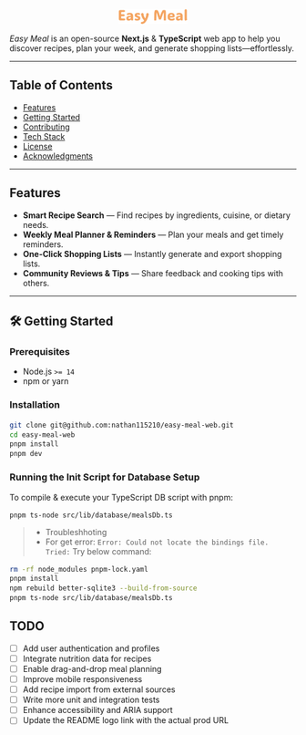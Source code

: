 <p align="center">
  <a href="#">
    <img src="./public/logo.svg" alt="Easy Meal Logo" width="120" />

  </a>
</p>

_Easy Meal_ is an open-source **Next.js** & **TypeScript** web app to help you discover recipes, plan your week, and generate shopping lists—effortlessly.

---

## Table of Contents

- [Features](#features)
- [Getting Started](#getting-started)
- [Contributing](#contributing)
- [Tech Stack](#tech-stack)
- [License](#license)
- [Acknowledgments](#acknowledgments)

---

## Features

- **Smart Recipe Search** — Find recipes by ingredients, cuisine, or dietary needs.
- **Weekly Meal Planner & Reminders** — Plan your meals and get timely reminders.
- **One-Click Shopping Lists** — Instantly generate and export shopping lists.
- **Community Reviews & Tips** — Share feedback and cooking tips with others.

---

## 🛠️ Getting Started

### Prerequisites

- Node.js `>= 14`
- npm or yarn

### Installation

```bash
git clone git@github.com:nathan115210/easy-meal-web.git
cd easy-meal-web
pnpm install
pnpm dev
```

### Running the Init Script for Database Setup

To compile & execute your TypeScript DB script with pnpm:

```
pnpm ts-node src/lib/database/mealsDb.ts
```

> - Troubleshhoting
>- For get error: ``Error: Could not locate the bindings file. Tried:`` Try below command:

```bash
rm -rf node_modules pnpm-lock.yaml
pnpm install
npm rebuild better-sqlite3 --build-from-source
pnpm ts-node src/lib/database/mealsDb.ts
```

## TODO

- [ ] Add user authentication and profiles
- [ ] Integrate nutrition data for recipes
- [ ] Enable drag-and-drop meal planning
- [ ] Improve mobile responsiveness
- [ ] Add recipe import from external sources
- [ ] Write more unit and integration tests
- [ ] Enhance accessibility and ARIA support
- [ ] Update the README logo link with the actual prod URL
